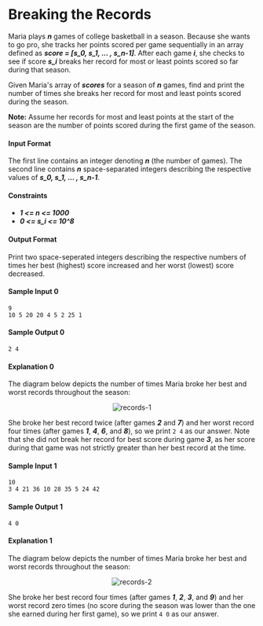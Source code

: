 # Breaking the Records

Maria plays __*n*__ games of college basketball in a season. Because she wants to go pro, she tracks her points scored per game sequentially in an array defined as __*score = [s_0, s_1, ... , s_n-1]*__. After each game __*i*__, she checks to see if score __*s_i*__ breaks her record for most or least points scored so far during that season.

Given Maria's array of __*scores*__ for a season of __*n*__ games, find and print the number of times she breaks her record for most and least points scored during the season.

__Note:__ Assume her records for most and least points at the start of the season are the number of points scored during the first game of the season.

#### Input Format
The first line contains an integer denoting __*n*__ (the number of games).
The second line contains __*n*__ space-separated integers describing the respective values of __*s_0, s_1, ... , s_n-1*__.

#### Constraints
* __*1 <= n <= 1000*__
* __*0 <= s_i <= 10^8*__

#### Output Format
Print two space-seperated integers describing the respective numbers of times her best (highest) score increased and her worst (lowest) score decreased.

#### Sample Input 0
```
9
10 5 20 20 4 5 2 25 1
```

#### Sample Output 0
```
2 4
```

#### Explanation 0
The diagram below depicts the number of times Maria broke her best and worst records throughout the season:

<p align="center">
  <img src="https://github.com/joshuatvernon/coding-challenges/blob/master/Hackerrank/Algorithms/Implementation/05.%20Breaking%20the%20Records/img/breaking-the-records-1.png" alt="records-1">
</p>

She broke her best record twice (after games __*2*__ and __*7*__) and her worst record four times (after games __*1*__, __*4*__, __*6*__, and __*8*__), so we print `2 4` as our answer. Note that she did not break her record for best score during game __*3*__, as her score during that game was not strictly greater than her best record at the time.

#### Sample Input 1
```
10
3 4 21 36 10 28 35 5 24 42
```

#### Sample Output 1
```
4 0
```

#### Explanation 1
The diagram below depicts the number of times Maria broke her best and worst records throughout the season:

<p align="center">
  <img src="https://github.com/joshuatvernon/coding-challenges/blob/master/Hackerrank/Algorithms/Implementation/05.%20Breaking%20the%20Records/img/breaking-the-records-2.png" alt="records-2">
</p>

She broke her best record four times (after games __*1*__, __*2*__, __*3*__, and __*9*__) and her worst record zero times (no score during the season was lower than the one she earned during her first game), so we print `4 0` as our answer.
